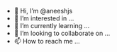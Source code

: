 - 👋 Hi, I’m @aneeshjs
- 👀 I’m interested in ...
- 🌱 I’m currently learning ...
- 💞️ I’m looking to collaborate on ...
- 📫 How to reach me ...

<!---
aneeshjs/aneeshjs is a ✨ special ✨ repository because its `README.md` (this file) appears on your GitHub profile.
You can click the Preview link to take a look at your changes.
--->

